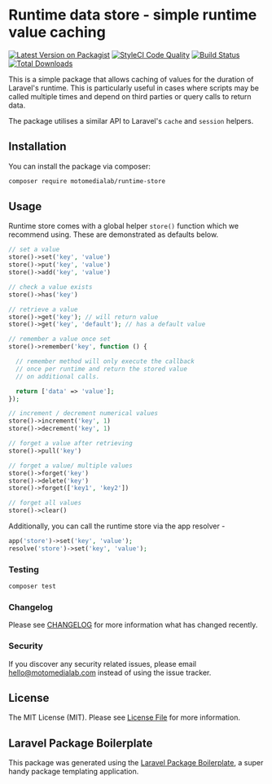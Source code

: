 # Runtime data store - simple runtime value caching

[![Latest Version on Packagist](https://img.shields.io/packagist/v/motomedialab/request-store.svg?style=flat-square)](https://packagist.org/packages/motomedialab/runtime-store)
[![StyleCI Code Quality](https://github.styleci.io/repos/211288585/shield?style=flat-square)](https://github.styleci.io/repos/211288585)
[![Build Status](https://img.shields.io/travis/motomedialab/runtime-store/master.svg?style=flat-square)](https://travis-ci.org/motomedialab/runtime-store)
[![Total Downloads](https://img.shields.io/packagist/dt/motomedialab/runtime-store.svg?style=flat-square)](https://packagist.org/packages/motomedialab/runtime-store)

This is a simple package that allows caching of values for the duration of Laravel's runtime.
This is particularly useful in cases where scripts may be called multiple times and depend on
third parties or query calls to return data.

The package utilises a similar API to Laravel's `cache` and `session` helpers.

## Installation

You can install the package via composer:

```bash
composer require motomedialab/runtime-store
```

## Usage

Runtime store comes with a global helper `store()` function which we recommend using. These are demonstrated as defaults below.

``` php
// set a value
store()->set('key', 'value')
store()->put('key', 'value')
store()->add('key', 'value')

// check a value exists
store()->has('key')

// retrieve a value
store()->get('key'); // will return value
store()->get('key', 'default'); // has a default value

// remember a value once set
store()->remember('key', function () {

  // remember method will only execute the callback
  // once per runtime and return the stored value
  // on additional calls.

  return ['data' => 'value'];
});

// increment / decrement numerical values
store()->increment('key', 1)
store()->decrement('key', 1)

// forget a value after retrieving
store()->pull('key')

// forget a value/ multiple values
store()->forget('key')
store()->delete('key')
store()->forget(['key1', 'key2'])

// forget all values
store()->clear()
```

Additionally, you can call the runtime store via the app resolver - 

```php
app('store')->set('key', 'value');
resolve('store')->set('key', 'value');
```

### Testing

``` bash
composer test
```

### Changelog

Please see [CHANGELOG](CHANGELOG.md) for more information what has changed recently.

### Security

If you discover any security related issues, please email hello@motomedialab.com instead of using the issue tracker.

## License

The MIT License (MIT). Please see [License File](LICENSE.md) for more information.

## Laravel Package Boilerplate

This package was generated using the [Laravel Package Boilerplate](https://laravelpackageboilerplate.com), a super handy
package templating application.
